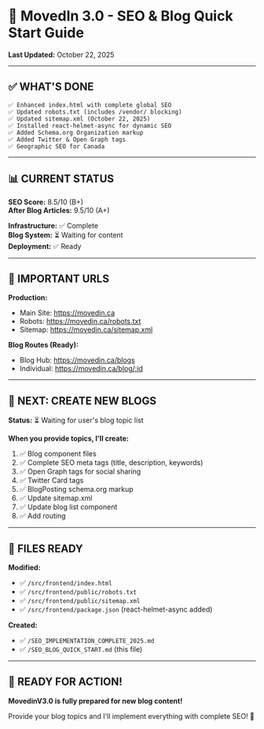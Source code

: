 # 🚀 **MovedIn 3.0 - SEO & Blog Quick Start Guide**

**Last Updated:** October 22, 2025

---

## ✅ **WHAT'S DONE**

```
✅ Enhanced index.html with complete global SEO
✅ Updated robots.txt (includes /vendor/ blocking)
✅ Updated sitemap.xml (October 22, 2025)
✅ Installed react-helmet-async for dynamic SEO
✅ Added Schema.org Organization markup
✅ Added Twitter & Open Graph tags
✅ Geographic SEO for Canada
```

---

## 📊 **CURRENT STATUS**

**SEO Score:** 8.5/10 (B+)  
**After Blog Articles:** 9.5/10 (A+)

**Infrastructure:** ✅ Complete  
**Blog System:** ⏳ Waiting for content  
**Deployment:** ✅ Ready

---

## 🔗 **IMPORTANT URLS**

**Production:**
- Main Site: https://movedin.ca
- Robots: https://movedin.ca/robots.txt
- Sitemap: https://movedin.ca/sitemap.xml

**Blog Routes (Ready):**
- Blog Hub: https://movedin.ca/blogs
- Individual: https://movedin.ca/blog/:id

---

## 📝 **NEXT: CREATE NEW BLOGS**

**Status:** ⏳ Waiting for user's blog topic list

**When you provide topics, I'll create:**
1. ✅ Blog component files
2. ✅ Complete SEO meta tags (title, description, keywords)
3. ✅ Open Graph tags for social sharing
4. ✅ Twitter Card tags
5. ✅ BlogPosting schema.org markup
6. ✅ Update sitemap.xml
7. ✅ Update blog list component
8. ✅ Add routing

---

## 🎯 **FILES READY**

**Modified:**
- ✅ `/src/frontend/index.html`
- ✅ `/src/frontend/public/robots.txt`
- ✅ `/src/frontend/public/sitemap.xml`
- ✅ `/src/frontend/package.json` (react-helmet-async added)

**Created:**
- ✅ `/SEO_IMPLEMENTATION_COMPLETE_2025.md`
- ✅ `/SEO_BLOG_QUICK_START.md` (this file)

---

## 🚀 **READY FOR ACTION!**

**MovedinV3.0 is fully prepared for new blog content!**

Provide your blog topics and I'll implement everything with complete SEO! 🎉

